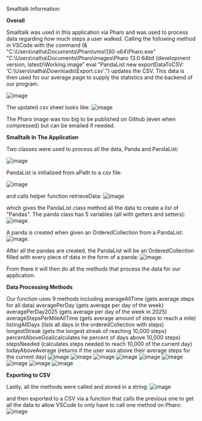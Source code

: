 Smalltalk Information:

**Overall**

Smalltalk was used in this application via Pharo and was used to process data regarding how much steps a user walked. 
Calling the following method in VSCode with the command (& "C:\Users\natha\Documents\Pharo\vms\130-x64\Pharo.exe" "C:\Users\natha\Documents\Pharo\images\Pharo 13.0 
64bit (development version, latest)\Working.image" eval "PandaList new exportDataToCSV: 'C:\\Users\\natha\\Downloads\\Export.csv'.") updates the CSV. This data is then used 
for our average page to supply the statistics and the backend of our program.

![image](https://github.com/user-attachments/assets/bca5e92b-138c-4e9b-8302-90fb6454b419)

The updated csv sheet looks like: 
![image](https://github.com/user-attachments/assets/3adf3968-cea4-4314-af61-dec4a6166acd)

The Pharo image was too big to be published on Github (even when compressed) but can be emailed if needed.

**Smalltalk In The Application**

Two classes were used to process all the data, Panda and PandaList:

![image](https://github.com/user-attachments/assets/6dcffb92-5dea-4a1b-8636-2853aab1d23c)

PandaList is initialized from aPath to a csv file:

![image](https://github.com/user-attachments/assets/77b1d210-12c5-43b0-b311-e17ae3bee343) 

and calls helper function retrieveData: 
![image](https://github.com/user-attachments/assets/a38b66bc-a02b-4ef5-ac74-86471b94c7da) 

which gives the PandaList class method all the data to create a list of "Pandas". The panda class has 5
variables (all with getters and setters): 
![image](https://github.com/user-attachments/assets/a4c341e9-70e1-411a-a67d-c665b013b95a).

A panda is created when given an OrderedCollection from a PandaList:
![image](https://github.com/user-attachments/assets/f0d05423-a7e8-438f-8dbc-2c1796e676d1).

After all the pandas are created, the PandaList will be an OrderedCollection filled with every piece of data in the form of a panda: 
![image](https://github.com/user-attachments/assets/2f3f9934-c097-48cd-b807-9f06c55ca250). 

From there it will then do all the methods that process the data for our application.

**Data Processing Methods**

Our function uses 9 methods including averageAllTime (gets average steps for all data) averagePerDay (gets average per day of the week) averagePerDay2025 (gets average per day of the week in 2025) 
averageStepsPerMileAllTime (gets average amount of steps to reach a mile) listingAllDays (lists all days in the orderedCollection with steps) 
longestStreak (gets the longest streak of reaching 10,000 steps) percentAboveGoal(calculates he percent of days above 10,000 steps) 
stepsNeeded (calculates steps needed to reach 10,000 of the current day) todayAboveAverage (returns if the user was above their average steps for the current day) 
![image](https://github.com/user-attachments/assets/a5dfc9cb-19a5-4c1c-aa49-c46c51491780)
![image](https://github.com/user-attachments/assets/8906103a-6051-4cf4-86c6-226c509c7292)
![image](https://github.com/user-attachments/assets/720eecf9-61d4-483c-98b6-0a401ab628f6)
![image](https://github.com/user-attachments/assets/182d3d92-16f6-4b54-9ba5-74fb2f07e905)
![image](https://github.com/user-attachments/assets/25cdf84b-af37-4836-9352-65c9a21d2413)
![image](https://github.com/user-attachments/assets/97837651-f062-47bb-b9c3-5eb0f9b6e8eb)
![image](https://github.com/user-attachments/assets/93b9e9c2-f896-4704-9013-34bf917b3b26)
![image](https://github.com/user-attachments/assets/a427ca29-472e-4028-933a-fbef0b01d24e)
![image](https://github.com/user-attachments/assets/19d3f5cb-9dd5-40fb-b318-03212556063c)

**Exporting to CSV**

Lastly, all the methods were called and stored in a string:
![image](https://github.com/user-attachments/assets/b501e609-23f4-4d6d-9d4e-b4c8fd519040)

and then exported to a CSV via a function that calls the previous one to get all the data to allow VSCode to only have to call one method on Pharo:
![image](https://github.com/user-attachments/assets/51d06498-ad92-49de-a93c-0c74b093b607)


















